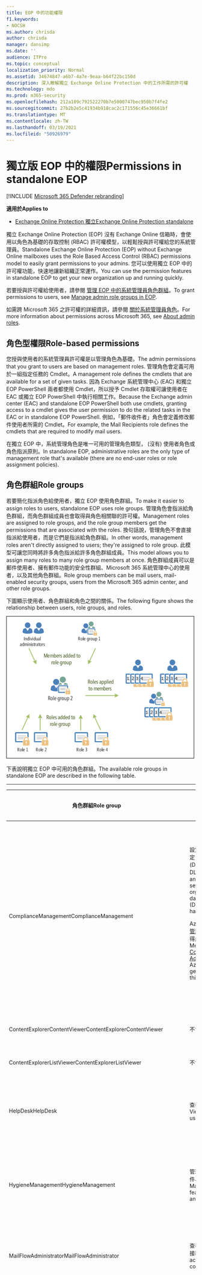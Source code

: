 ```yaml
---
title: EOP 中的功能權限
f1.keywords:
- NOCSH
ms.author: chrisda
author: chrisda
manager: dansimp
ms.date: ''
audience: ITPro
ms.topic: conceptual
localization_priority: Normal
ms.assetid: 34674847-a6b7-4a7e-9eaa-b64f22bc150d
description: 深入瞭解獨立 Exchange Online Protection 中的工作所需的許可權
ms.technology: mdo
ms.prod: m365-security
ms.openlocfilehash: 212a109c792522270b7e5000747bec950b7f4fe2
ms.sourcegitcommit: 27b2b2e5c41934b918cac2c171556c45e36661bf
ms.translationtype: MT
ms.contentlocale: zh-TW
ms.lasthandoff: 03/19/2021
ms.locfileid: "50926979"
---
```

# <a name="permissions-in-standalone-eop"></a><span data-ttu-id="cb46b-103">獨立版 EOP 中的權限</span><span class="sxs-lookup"><span data-stu-id="cb46b-103">Permissions in standalone EOP</span></span>

[!INCLUDE [Microsoft 365 Defender rebranding](../includes/microsoft-defender-for-office.md)]

<span data-ttu-id="cb46b-104">**適用於**</span><span class="sxs-lookup"><span data-stu-id="cb46b-104">**Applies to**</span></span>
-  [<span data-ttu-id="cb46b-105">Exchange Online Protection 獨立</span><span class="sxs-lookup"><span data-stu-id="cb46b-105">Exchange Online Protection standalone</span></span>](exchange-online-protection-overview.md)

<span data-ttu-id="cb46b-106">獨立 Exchange Online Protection (EOP) 沒有 Exchange Online 信箱時，會使用以角色為基礎的存取控制 (RBAC) 許可權模型，以輕鬆授與許可權給您的系統管理員。</span><span class="sxs-lookup"><span data-stu-id="cb46b-106">Standalone Exchange Online Protection (EOP) without Exchange Online mailboxes uses the Role Based Access Control (RBAC) permissions model to easily grant permissions to your admins.</span></span> <span data-ttu-id="cb46b-107">您可以使用獨立 EOP 中的許可權功能，快速地讓新組織正常運作。</span><span class="sxs-lookup"><span data-stu-id="cb46b-107">You can use the permission features in standalone EOP to get your new organization up and running quickly.</span></span>

<span data-ttu-id="cb46b-108">若要授與許可權給使用者，請參閱 [管理 EOP 中的系統管理員角色群組](manage-admin-role-group-permissions-in-eop.md)。</span><span class="sxs-lookup"><span data-stu-id="cb46b-108">To grant permissions to users, see [Manage admin role groups in EOP](manage-admin-role-group-permissions-in-eop.md).</span></span>

<span data-ttu-id="cb46b-109">如需跨 Microsoft 365 之許可權的詳細資訊，請參閱 [關於系統管理員角色](../../admin/add-users/about-admin-roles.md)。</span><span class="sxs-lookup"><span data-stu-id="cb46b-109">For more information about permissions across Microsoft 365, see [About admin roles](../../admin/add-users/about-admin-roles.md).</span></span>

## <a name="role-based-permissions"></a><span data-ttu-id="cb46b-110">角色型權限</span><span class="sxs-lookup"><span data-stu-id="cb46b-110">Role-based permissions</span></span>

<span data-ttu-id="cb46b-111">您授與使用者的系統管理員許可權是以管理角色為基礎。</span><span class="sxs-lookup"><span data-stu-id="cb46b-111">The admin permissions that you grant to users are based on management roles.</span></span> <span data-ttu-id="cb46b-112">管理角色會定義可用於一組指定任務的 Cmdlet。</span><span class="sxs-lookup"><span data-stu-id="cb46b-112">A management role defines the cmdlets that are available for a set of given tasks.</span></span> <span data-ttu-id="cb46b-113">因為 Exchange 系統管理中心 (EAC) 和獨立 EOP PowerShell 兩者都使用 Cmdlet，所以授予 Cmdlet 存取權可讓使用者在 EAC 或獨立 EOP PowerShell 中執行相關工作。</span><span class="sxs-lookup"><span data-stu-id="cb46b-113">Because the Exchange admin center (EAC) and standalone EOP PowerShell both use cmdlets, granting access to a cmdlet gives the user permission to do the related tasks in the EAC or in standalone EOP PowerShell.</span></span> <span data-ttu-id="cb46b-114">例如，「郵件收件者」角色會定義修改郵件使用者所需的 Cmdlet。</span><span class="sxs-lookup"><span data-stu-id="cb46b-114">For example, the Mail Recipients role defines the cmdlets that are required to modify mail users.</span></span>

<span data-ttu-id="cb46b-115">在獨立 EOP 中，系統管理角色是唯一可用的管理角色類型， (沒有) 使用者角色或角色指派原則。</span><span class="sxs-lookup"><span data-stu-id="cb46b-115">In standalone EOP, administrative roles are the only type of management role that's available (there are no end-user roles or role assignment policies).</span></span>

## <a name="role-groups"></a><span data-ttu-id="cb46b-116">角色群組</span><span class="sxs-lookup"><span data-stu-id="cb46b-116">Role groups</span></span>

<span data-ttu-id="cb46b-117">若要簡化指派角色給使用者，獨立 EOP 使用角色群組。</span><span class="sxs-lookup"><span data-stu-id="cb46b-117">To make it easier to assign roles to users, standalone EOP uses role groups.</span></span> <span data-ttu-id="cb46b-118">管理角色會指派給角色群組，而角色群組成員也會取得與角色相關聯的許可權。</span><span class="sxs-lookup"><span data-stu-id="cb46b-118">Management roles are assigned to role groups, and the role group members get the permissions that are associated with the roles.</span></span> <span data-ttu-id="cb46b-119">換句話說，管理角色不會直接指派給使用者，而是它們是指派給角色群組。</span><span class="sxs-lookup"><span data-stu-id="cb46b-119">In other words, management roles aren't directly assigned to users; they're assigned to role group.</span></span> <span data-ttu-id="cb46b-120">此模型可讓您同時將許多角色指派給許多角色群組成員。</span><span class="sxs-lookup"><span data-stu-id="cb46b-120">This model allows you to assign many roles to many role group members at once.</span></span> <span data-ttu-id="cb46b-121">角色群組成員可以是郵件使用者、擁有郵件功能的安全性群組、Microsoft 365 系統管理中心的使用者，以及其他角色群組。</span><span class="sxs-lookup"><span data-stu-id="cb46b-121">Role group members can be mail users, mail-enabled security groups, users from the Microsoft 365 admin center, and other role groups.</span></span>

<span data-ttu-id="cb46b-122">下圖顯示使用者、角色群組和角色之間的關係。</span><span class="sxs-lookup"><span data-stu-id="cb46b-122">The following figure shows the relationship between users, role groups, and roles.</span></span>

![角色、角色群組和成員關係](../../media/ITPro_Security_RBAC_EXO_SimplifiedRoleGroupRelationship.png)

<span data-ttu-id="cb46b-124">下表說明獨立 EOP 中可用的角色群組。</span><span class="sxs-lookup"><span data-stu-id="cb46b-124">The available role groups in standalone EOP are described in the following table.</span></span>

****

|<span data-ttu-id="cb46b-125">角色群組</span><span class="sxs-lookup"><span data-stu-id="cb46b-125">Role group</span></span>|<span data-ttu-id="cb46b-126">描述</span><span class="sxs-lookup"><span data-stu-id="cb46b-126">Description</span></span>|<span data-ttu-id="cb46b-127">已指派預設角色</span><span class="sxs-lookup"><span data-stu-id="cb46b-127">Default roles assigned</span></span>|
|---|---|---|
|<span data-ttu-id="cb46b-128">ComplianceManagement</span><span class="sxs-lookup"><span data-stu-id="cb46b-128">ComplianceManagement</span></span>|<span data-ttu-id="cb46b-129">設定及管理組織內的規範設定，包括資料遺失防護 (DLP) （如果您的訂閱具有 DLP 功能）。</span><span class="sxs-lookup"><span data-stu-id="cb46b-129">Configure and manage compliance settings within the organization, including data loss prevention (DLP) if your subscription has DLP capabilities.</span></span> <p> <span data-ttu-id="cb46b-130">Azure AD 中的 [合規性系統管理員](/azure/active-directory/users-groups-roles/directory-assign-admin-roles#compliance-administrator) 角色成員會自動取得此角色群組的許可權。</span><span class="sxs-lookup"><span data-stu-id="cb46b-130">Members of the [Compliance Administrator](/azure/active-directory/users-groups-roles/directory-assign-admin-roles#compliance-administrator) role in Azure AD automatically get the permissions of this role group.</span></span>|<span data-ttu-id="cb46b-131">稽核記錄</span><span class="sxs-lookup"><span data-stu-id="cb46b-131">Audit Logs</span></span> <p> <span data-ttu-id="cb46b-132">合規性管理</span><span class="sxs-lookup"><span data-stu-id="cb46b-132">Compliance Administration</span></span> <p> <span data-ttu-id="cb46b-133">資訊版權管理</span><span class="sxs-lookup"><span data-stu-id="cb46b-133">Information Rights Management</span></span> <p> <span data-ttu-id="cb46b-134">保留管理</span><span class="sxs-lookup"><span data-stu-id="cb46b-134">Retention Management</span></span> <p> <span data-ttu-id="cb46b-135">僅限檢視稽核記錄</span><span class="sxs-lookup"><span data-stu-id="cb46b-135">View-Only Audit Logs</span></span> <p> <span data-ttu-id="cb46b-136">僅限檢視組態</span><span class="sxs-lookup"><span data-stu-id="cb46b-136">View-Only Configuration</span></span> <p> <span data-ttu-id="cb46b-137">僅限檢視收件者</span><span class="sxs-lookup"><span data-stu-id="cb46b-137">View-Only Recipients</span></span>|
|<span data-ttu-id="cb46b-138">ContentExplorerContentViewer</span><span class="sxs-lookup"><span data-stu-id="cb46b-138">ContentExplorerContentViewer</span></span>|<span data-ttu-id="cb46b-139">不會使用。</span><span class="sxs-lookup"><span data-stu-id="cb46b-139">Not used.</span></span>|<span data-ttu-id="cb46b-140">資料分類內容檢視器</span><span class="sxs-lookup"><span data-stu-id="cb46b-140">Data Classification Content Viewer</span></span>|
|<span data-ttu-id="cb46b-141">ContentExplorerListViewer</span><span class="sxs-lookup"><span data-stu-id="cb46b-141">ContentExplorerListViewer</span></span>|<span data-ttu-id="cb46b-142">不會使用。</span><span class="sxs-lookup"><span data-stu-id="cb46b-142">Not used.</span></span>|<span data-ttu-id="cb46b-143">資料分類清單檢視器</span><span class="sxs-lookup"><span data-stu-id="cb46b-143">Data Classification List Viewer</span></span>|
|<span data-ttu-id="cb46b-144">HelpDesk</span><span class="sxs-lookup"><span data-stu-id="cb46b-144">HelpDesk</span></span>|<span data-ttu-id="cb46b-145">查看和管理郵件使用者。</span><span class="sxs-lookup"><span data-stu-id="cb46b-145">View and manage mail users.</span></span>|<span data-ttu-id="cb46b-146">重設密碼</span><span class="sxs-lookup"><span data-stu-id="cb46b-146">Reset Password</span></span> <p> <span data-ttu-id="cb46b-147">使用者選項</span><span class="sxs-lookup"><span data-stu-id="cb46b-147">User Options</span></span> <p> <span data-ttu-id="cb46b-148">僅限檢視收件者</span><span class="sxs-lookup"><span data-stu-id="cb46b-148">View-Only Recipients</span></span>|
|<span data-ttu-id="cb46b-149">HygieneManagement</span><span class="sxs-lookup"><span data-stu-id="cb46b-149">HygieneManagement</span></span>|<span data-ttu-id="cb46b-150">管理保護功能 (反垃圾郵件、反惡意程式碼等 ) 。</span><span class="sxs-lookup"><span data-stu-id="cb46b-150">Manage protection features (anti-spam, anti-malware, etc.).</span></span>|<span data-ttu-id="cb46b-151">傳輸衛生</span><span class="sxs-lookup"><span data-stu-id="cb46b-151">Transport Hygiene</span></span> <p> <span data-ttu-id="cb46b-152">僅限檢視組態</span><span class="sxs-lookup"><span data-stu-id="cb46b-152">View-Only Configuration</span></span> <p> <span data-ttu-id="cb46b-153">僅限檢視收件者</span><span class="sxs-lookup"><span data-stu-id="cb46b-153">View-Only Recipients</span></span>|
|<span data-ttu-id="cb46b-154">MailFlowAdministrator</span><span class="sxs-lookup"><span data-stu-id="cb46b-154">MailFlowAdministrator</span></span>|<span data-ttu-id="cb46b-155">查看及管理公認的網域和連接器</span><span class="sxs-lookup"><span data-stu-id="cb46b-155">View and manage accepted domains and connectors</span></span>|<span data-ttu-id="cb46b-156">遠端和公認的網域</span><span class="sxs-lookup"><span data-stu-id="cb46b-156">Remote and Accepted Domains</span></span> <p> <span data-ttu-id="cb46b-157">僅限檢視收件者</span><span class="sxs-lookup"><span data-stu-id="cb46b-157">View-Only Recipients</span></span>|
|<span data-ttu-id="cb46b-158">OrganizationManagement</span><span class="sxs-lookup"><span data-stu-id="cb46b-158">OrganizationManagement</span></span>|<span data-ttu-id="cb46b-159">整個組織的系統管理員存取權，以及執行幾乎任何工作的功能。</span><span class="sxs-lookup"><span data-stu-id="cb46b-159">Admin access to the entire organization and the ability to perform almost any task.</span></span> <p> <span data-ttu-id="cb46b-160">Azure AD 中 [全域系統管理員](/azure/active-directory/users-groups-roles/directory-assign-admin-roles#global-administrator--company-administrator) 角色的成員會自動取得此角色群組的許可權。</span><span class="sxs-lookup"><span data-stu-id="cb46b-160">Members of the [Global Administrator](/azure/active-directory/users-groups-roles/directory-assign-admin-roles#global-administrator--company-administrator) role in Azure AD automatically get the permissions of this role group.</span></span> <p> <span data-ttu-id="cb46b-161">**重要**：由於 OrganizationManagement 角色群組是功能強大的角色，因此只有執行組織層級管理工作的使用者才應成為這個角色群組的成員。</span><span class="sxs-lookup"><span data-stu-id="cb46b-161">**Important**: Because the OrganizationManagement role group is a powerful role, only users that perform organizational-level administrative tasks should be members of this role group.</span></span>|<span data-ttu-id="cb46b-162">軟體</span><span class="sxs-lookup"><span data-stu-id="cb46b-162">AntiMalware</span></span> <p> <span data-ttu-id="cb46b-163">反垃圾郵件</span><span class="sxs-lookup"><span data-stu-id="cb46b-163">AntiSpam</span></span> <p> <span data-ttu-id="cb46b-164">稽核記錄</span><span class="sxs-lookup"><span data-stu-id="cb46b-164">Audit Logs</span></span> <p> <span data-ttu-id="cb46b-165">合規性系統管理員</span><span class="sxs-lookup"><span data-stu-id="cb46b-165">Compliance Administrator</span></span> <p> <span data-ttu-id="cb46b-166">動態通訊群組</span><span class="sxs-lookup"><span data-stu-id="cb46b-166">Distribution Groups</span></span> <p> <span data-ttu-id="cb46b-167">資訊版權管理</span><span class="sxs-lookup"><span data-stu-id="cb46b-167">Information Rights Management</span></span> <p> <span data-ttu-id="cb46b-168">建立郵件收件者</span><span class="sxs-lookup"><span data-stu-id="cb46b-168">Mail Recipient Creation</span></span> <p> <span data-ttu-id="cb46b-169">郵件收件者</span><span class="sxs-lookup"><span data-stu-id="cb46b-169">Mail Recipients</span></span> <p> <span data-ttu-id="cb46b-170">郵件追蹤</span><span class="sxs-lookup"><span data-stu-id="cb46b-170">Message Tracking</span></span> <p> <span data-ttu-id="cb46b-171">移轉</span><span class="sxs-lookup"><span data-stu-id="cb46b-171">Migration</span></span> <p> <span data-ttu-id="cb46b-172">組織用戶端存取</span><span class="sxs-lookup"><span data-stu-id="cb46b-172">Organization Client Access</span></span> <p> <span data-ttu-id="cb46b-173">組織組態</span><span class="sxs-lookup"><span data-stu-id="cb46b-173">Organization Configuration</span></span> <p> <span data-ttu-id="cb46b-174">組織傳輸設定</span><span class="sxs-lookup"><span data-stu-id="cb46b-174">Organization Transport Settings</span></span> <p> <span data-ttu-id="cb46b-175">隔離</span><span class="sxs-lookup"><span data-stu-id="cb46b-175">Quarantine</span></span> <p> <span data-ttu-id="cb46b-176">收件者原則</span><span class="sxs-lookup"><span data-stu-id="cb46b-176">Recipient Policies</span></span> <p> <span data-ttu-id="cb46b-177">遠端和公認的網域</span><span class="sxs-lookup"><span data-stu-id="cb46b-177">Remote and Accepted Domains</span></span> <p> <span data-ttu-id="cb46b-178">重設密碼</span><span class="sxs-lookup"><span data-stu-id="cb46b-178">Reset Password</span></span> <p> <span data-ttu-id="cb46b-179">保留管理</span><span class="sxs-lookup"><span data-stu-id="cb46b-179">Retention Management</span></span> <p> <span data-ttu-id="cb46b-180">角色管理</span><span class="sxs-lookup"><span data-stu-id="cb46b-180">Role Management</span></span> <p> <span data-ttu-id="cb46b-181">安全性系統管理員</span><span class="sxs-lookup"><span data-stu-id="cb46b-181">Security Administrator</span></span> <p> <span data-ttu-id="cb46b-182">安全性群組建立和成員資格</span><span class="sxs-lookup"><span data-stu-id="cb46b-182">Security Group Creation and Membership</span></span> <p> <span data-ttu-id="cb46b-183">安全性讀取者</span><span class="sxs-lookup"><span data-stu-id="cb46b-183">Security Reader</span></span> <p> <span data-ttu-id="cb46b-184">敏感度標籤系統管理員</span><span class="sxs-lookup"><span data-stu-id="cb46b-184">Sensitivity Label Administrator</span></span> <p> <span data-ttu-id="cb46b-185">監督</span><span class="sxs-lookup"><span data-stu-id="cb46b-185">Supervision</span></span> <p> <span data-ttu-id="cb46b-186">傳輸衛生</span><span class="sxs-lookup"><span data-stu-id="cb46b-186">Transport Hygiene</span></span> <p> <span data-ttu-id="cb46b-187">傳輸規則</span><span class="sxs-lookup"><span data-stu-id="cb46b-187">Transport Rules</span></span> <p> <span data-ttu-id="cb46b-188">使用者選項</span><span class="sxs-lookup"><span data-stu-id="cb46b-188">User Options</span></span> <p> <span data-ttu-id="cb46b-189">View-Only 反惡意程式碼</span><span class="sxs-lookup"><span data-stu-id="cb46b-189">View-Only AntiMalware</span></span> <p> <span data-ttu-id="cb46b-190">View-Only 反垃圾郵件</span><span class="sxs-lookup"><span data-stu-id="cb46b-190">View-Only AntiSpam</span></span> <p> <span data-ttu-id="cb46b-191">僅限檢視稽核記錄</span><span class="sxs-lookup"><span data-stu-id="cb46b-191">View-Only Audit Logs</span></span> <p> <span data-ttu-id="cb46b-192">僅限檢視組態</span><span class="sxs-lookup"><span data-stu-id="cb46b-192">View-Only Configuration</span></span> <p> <span data-ttu-id="cb46b-193">View-Only 隔離</span><span class="sxs-lookup"><span data-stu-id="cb46b-193">View-Only Quarantine</span></span> <p> <span data-ttu-id="cb46b-194">僅限檢視收件者</span><span class="sxs-lookup"><span data-stu-id="cb46b-194">View-Only Recipients</span></span> <p> <span data-ttu-id="cb46b-195">View-Only 威脅情報</span><span class="sxs-lookup"><span data-stu-id="cb46b-195">View-Only Threat Intelligence</span></span>|
|<span data-ttu-id="cb46b-196">QuarantineAdministrator</span><span class="sxs-lookup"><span data-stu-id="cb46b-196">QuarantineAdministrator</span></span>|<span data-ttu-id="cb46b-197">管理所有收件者的隔離郵件。</span><span class="sxs-lookup"><span data-stu-id="cb46b-197">Manage quarantined messages for all recipients.</span></span>|<span data-ttu-id="cb46b-198">隔離</span><span class="sxs-lookup"><span data-stu-id="cb46b-198">Quarantine</span></span>|
|<span data-ttu-id="cb46b-199">RecipientManagement</span><span class="sxs-lookup"><span data-stu-id="cb46b-199">RecipientManagement</span></span>|<span data-ttu-id="cb46b-200">建立、管理及移除組織中的收件者物件。</span><span class="sxs-lookup"><span data-stu-id="cb46b-200">Create, manage, and remove recipient objects in the organization.</span></span>|<span data-ttu-id="cb46b-201">動態通訊群組</span><span class="sxs-lookup"><span data-stu-id="cb46b-201">Distribution Groups</span></span> <p> <span data-ttu-id="cb46b-202">建立郵件收件者</span><span class="sxs-lookup"><span data-stu-id="cb46b-202">Mail Recipient Creation</span></span> <p> <span data-ttu-id="cb46b-203">郵件收件者</span><span class="sxs-lookup"><span data-stu-id="cb46b-203">Mail Recipients</span></span> <p> <span data-ttu-id="cb46b-204">郵件追蹤</span><span class="sxs-lookup"><span data-stu-id="cb46b-204">Message Tracking</span></span> <p> <span data-ttu-id="cb46b-205">移轉</span><span class="sxs-lookup"><span data-stu-id="cb46b-205">Migration</span></span> <p> <span data-ttu-id="cb46b-206">收件者原則</span><span class="sxs-lookup"><span data-stu-id="cb46b-206">Recipient Policies</span></span> <p> <span data-ttu-id="cb46b-207">重設密碼</span><span class="sxs-lookup"><span data-stu-id="cb46b-207">Reset Password</span></span>|
|<span data-ttu-id="cb46b-208">RecordsManagement</span><span class="sxs-lookup"><span data-stu-id="cb46b-208">RecordsManagement</span></span>|<span data-ttu-id="cb46b-209">設定符合性功能，例如保留原則標記、郵件分類和郵件流程規則 (也稱為傳輸規則) 。</span><span class="sxs-lookup"><span data-stu-id="cb46b-209">Configure compliance features, such as retention policy tags, message classifications, and mail flow rules (also known as transport rules).</span></span>|<span data-ttu-id="cb46b-210">郵件追蹤</span><span class="sxs-lookup"><span data-stu-id="cb46b-210">Message Tracking</span></span> <p> <span data-ttu-id="cb46b-211">保留管理</span><span class="sxs-lookup"><span data-stu-id="cb46b-211">Retention Management</span></span> <p> <span data-ttu-id="cb46b-212">傳輸規則</span><span class="sxs-lookup"><span data-stu-id="cb46b-212">Transport Rules</span></span>|
|<span data-ttu-id="cb46b-213">SecurityAdministrator</span><span class="sxs-lookup"><span data-stu-id="cb46b-213">SecurityAdministrator</span></span>|<span data-ttu-id="cb46b-214">設定組織中的所有保護方面 (反垃圾郵件、反惡意程式碼、反欺騙、隔離等等 ) 。</span><span class="sxs-lookup"><span data-stu-id="cb46b-214">Configure all aspects of protection in the organization (anti-spam, anti-malware, anti-spoofing, quarantine, etc.).</span></span> <p> <span data-ttu-id="cb46b-215">Azure AD 中的 [安全性系統管理員](/azure/active-directory/users-groups-roles/directory-assign-admin-roles#security-administrator) 角色成員會自動取得此角色群組的許可權。</span><span class="sxs-lookup"><span data-stu-id="cb46b-215">Members of the [Security Administrator](/azure/active-directory/users-groups-roles/directory-assign-admin-roles#security-administrator) role in Azure AD automatically get the permissions of this role group.</span></span>|<span data-ttu-id="cb46b-216">軟體</span><span class="sxs-lookup"><span data-stu-id="cb46b-216">AntiMalware</span></span> <p> <span data-ttu-id="cb46b-217">反垃圾郵件</span><span class="sxs-lookup"><span data-stu-id="cb46b-217">AntiSpam</span></span> <p> <span data-ttu-id="cb46b-218">稽核記錄</span><span class="sxs-lookup"><span data-stu-id="cb46b-218">Audit Logs</span></span> <p> <span data-ttu-id="cb46b-219">隔離</span><span class="sxs-lookup"><span data-stu-id="cb46b-219">Quarantine</span></span> <p> <span data-ttu-id="cb46b-220">安全性系統管理員</span><span class="sxs-lookup"><span data-stu-id="cb46b-220">Security Administrator</span></span> <p> <span data-ttu-id="cb46b-221">敏感度標籤系統管理員</span><span class="sxs-lookup"><span data-stu-id="cb46b-221">Sensitivity Label Administrator</span></span> <p> <span data-ttu-id="cb46b-222">View-Only 反惡意程式碼</span><span class="sxs-lookup"><span data-stu-id="cb46b-222">View-Only AntiMalware</span></span> <p> <span data-ttu-id="cb46b-223">View-Only 反垃圾郵件</span><span class="sxs-lookup"><span data-stu-id="cb46b-223">View-Only AntiSpam</span></span> <p> <span data-ttu-id="cb46b-224">僅限檢視稽核記錄</span><span class="sxs-lookup"><span data-stu-id="cb46b-224">View-Only Audit Logs</span></span> <p> <span data-ttu-id="cb46b-225">View-Only 隔離</span><span class="sxs-lookup"><span data-stu-id="cb46b-225">View-Only Quarantine</span></span> <p> <span data-ttu-id="cb46b-226">View-Only 威脅情報</span><span class="sxs-lookup"><span data-stu-id="cb46b-226">View-Only Threat Intelligence</span></span>|
|<span data-ttu-id="cb46b-227">SecurityReader</span><span class="sxs-lookup"><span data-stu-id="cb46b-227">SecurityReader</span></span>|<span data-ttu-id="cb46b-228">僅可供查看組織中的所有保護方面 (反垃圾郵件、反惡意程式碼、反欺騙、隔離等 ) 的存取權。</span><span class="sxs-lookup"><span data-stu-id="cb46b-228">View-only access to all aspects of protection in the organization (anti-spam, anti-malware, anti-spoofing, quarantine, etc.).</span></span> <p> <span data-ttu-id="cb46b-229">Azure AD 中的 [安全性讀者](/azure/active-directory/users-groups-roles/directory-assign-admin-roles#security-reader) 角色成員會自動取得此角色群組的許可權。</span><span class="sxs-lookup"><span data-stu-id="cb46b-229">Members of the [Security Reader](/azure/active-directory/users-groups-roles/directory-assign-admin-roles#security-reader) role in Azure AD automatically get the permissions of this role group.</span></span>|<span data-ttu-id="cb46b-230">安全性讀取者</span><span class="sxs-lookup"><span data-stu-id="cb46b-230">Security Reader</span></span> <p> <span data-ttu-id="cb46b-231">View-Only 反惡意程式碼</span><span class="sxs-lookup"><span data-stu-id="cb46b-231">View-Only AntiMalware</span></span> <p> <span data-ttu-id="cb46b-232">View-Only 反垃圾郵件</span><span class="sxs-lookup"><span data-stu-id="cb46b-232">View-Only AntiSpam</span></span> <p> <span data-ttu-id="cb46b-233">View-Only 隔離</span><span class="sxs-lookup"><span data-stu-id="cb46b-233">View-Only Quarantine</span></span> <p> <span data-ttu-id="cb46b-234">View-Only 威脅情報</span><span class="sxs-lookup"><span data-stu-id="cb46b-234">View-Only Threat Intelligence</span></span>|
|<span data-ttu-id="cb46b-235">TenantAdmins</span><span class="sxs-lookup"><span data-stu-id="cb46b-235">TenantAdmins</span></span>|<span data-ttu-id="cb46b-236">這個角色群組中的成員資格能跨服務同步，且為集中管理的。</span><span class="sxs-lookup"><span data-stu-id="cb46b-236">Membership in this role group is synchronized across services and managed centrally.</span></span> <span data-ttu-id="cb46b-237">根據預設，此角色群組不會被指派任何角色。</span><span class="sxs-lookup"><span data-stu-id="cb46b-237">By default, this role group is not assigned any roles.</span></span> <span data-ttu-id="cb46b-238">不過，它會是「組織管理」角色群組的成員，並會繼承這些許可權。</span><span class="sxs-lookup"><span data-stu-id="cb46b-238">However, it will be a member of the Organization Management role group and will inherit those permissions.</span></span>|<span data-ttu-id="cb46b-239">無</span><span class="sxs-lookup"><span data-stu-id="cb46b-239">none</span></span>|
|<span data-ttu-id="cb46b-240">ViewOnlyOrganizationManagement</span><span class="sxs-lookup"><span data-stu-id="cb46b-240">ViewOnlyOrganizationManagement</span></span>|<span data-ttu-id="cb46b-241">查看組織中的收件者、保護和設定物件及其屬性。</span><span class="sxs-lookup"><span data-stu-id="cb46b-241">View recipient, protection, and configuration objects and their properties in the organization.</span></span>|<span data-ttu-id="cb46b-242">合規性系統管理員</span><span class="sxs-lookup"><span data-stu-id="cb46b-242">Compliance Administrator</span></span> <p> <span data-ttu-id="cb46b-243">安全性系統管理員</span><span class="sxs-lookup"><span data-stu-id="cb46b-243">Security Administrator</span></span> <p> <span data-ttu-id="cb46b-244">安全性讀取者</span><span class="sxs-lookup"><span data-stu-id="cb46b-244">Security Reader</span></span> <p> <span data-ttu-id="cb46b-245">敏感度標籤系統管理員</span><span class="sxs-lookup"><span data-stu-id="cb46b-245">Sensitivity Label Administrator</span></span> <p> <span data-ttu-id="cb46b-246">僅限檢視組態</span><span class="sxs-lookup"><span data-stu-id="cb46b-246">View-Only Configuration</span></span> <p> <span data-ttu-id="cb46b-247">僅限檢視收件者</span><span class="sxs-lookup"><span data-stu-id="cb46b-247">View-Only Recipients</span></span>|
|

<span data-ttu-id="cb46b-248">如果您在只有少數系統管理員的小型組織中工作，您可能只需要將這些使用者新增至組織管理角色群組，而且您可能永遠不需要使用其他角色群組。</span><span class="sxs-lookup"><span data-stu-id="cb46b-248">If you work in a small organization that has only a few admins, you might need to add those users to the Organization Management role group only, and you may never need to use the other role groups.</span></span> <span data-ttu-id="cb46b-249">如果您在較大的組織中工作，則可能會有管理員執行特定工作，例如收件者設定。</span><span class="sxs-lookup"><span data-stu-id="cb46b-249">If you work in a larger organization, you might have admins who perform specific tasks, such as recipient configuration.</span></span> <span data-ttu-id="cb46b-250">在這種情況下，您可能會將一個系統管理員新增至 [收件者管理] 角色群組，並將另一個系統管理員新增至組織管理角色群組。</span><span class="sxs-lookup"><span data-stu-id="cb46b-250">In those cases, you might add one admin to the Recipient Management role group, and another admin to the Organization Management role group.</span></span> <span data-ttu-id="cb46b-251">這些系統管理員可以管理其特定區域，但不會有管理其不負責之區域的許可權。</span><span class="sxs-lookup"><span data-stu-id="cb46b-251">Those admins can then manage their specific areas, but they won't have permissions to manage areas they're not responsible for.</span></span>

<span data-ttu-id="cb46b-252">如果 Exchange Online 中的內建角色群組與您的系統管理員職責不符，您可以建立角色群組並新增角色到這些群組。</span><span class="sxs-lookup"><span data-stu-id="cb46b-252">If the built-in role groups in Exchange Online don't match the job function of your administrators, you can create role groups and add roles to them.</span></span> <span data-ttu-id="cb46b-253">如需詳細資訊，請參閱 [Manage role groups in 獨立 EOP](manage-admin-role-group-permissions-in-eop.md)。</span><span class="sxs-lookup"><span data-stu-id="cb46b-253">For more information, see [Manage role groups in standalone EOP](manage-admin-role-group-permissions-in-eop.md).</span></span>

## <a name="roles"></a><span data-ttu-id="cb46b-254">角色</span><span class="sxs-lookup"><span data-stu-id="cb46b-254">Roles</span></span>

<span data-ttu-id="cb46b-255">下表說明獨立 EOP 中可用的內建角色。</span><span class="sxs-lookup"><span data-stu-id="cb46b-255">The built-in roles that are available in standalone EOP are described in the following table.</span></span>

****

|<span data-ttu-id="cb46b-256">Role \* \*</span><span class="sxs-lookup"><span data-stu-id="cb46b-256">Role\*\*</span></span>|<span data-ttu-id="cb46b-257">描述</span><span class="sxs-lookup"><span data-stu-id="cb46b-257">Description</span></span>|<span data-ttu-id="cb46b-258">預設角色群組指派</span><span class="sxs-lookup"><span data-stu-id="cb46b-258">Default role group assignments</span></span>|
|---|---|---|
|<span data-ttu-id="cb46b-259">軟體</span><span class="sxs-lookup"><span data-stu-id="cb46b-259">AntiMalware</span></span>|<span data-ttu-id="cb46b-260">查看及修改反惡意程式碼功能的設定和報告。</span><span class="sxs-lookup"><span data-stu-id="cb46b-260">View and modify the configuration and reports for anti-malware features.</span></span>|<span data-ttu-id="cb46b-261">OrganizationManagement</span><span class="sxs-lookup"><span data-stu-id="cb46b-261">OrganizationManagement</span></span> <p> <span data-ttu-id="cb46b-262">SecurityAdministrator</span><span class="sxs-lookup"><span data-stu-id="cb46b-262">SecurityAdministrator</span></span>|
|<span data-ttu-id="cb46b-263">反垃圾郵件</span><span class="sxs-lookup"><span data-stu-id="cb46b-263">AntiSpam</span></span>|<span data-ttu-id="cb46b-264">查看及修改反垃圾郵件功能的設定和報告。</span><span class="sxs-lookup"><span data-stu-id="cb46b-264">View and modify the configuration and reports for anti-spam features.</span></span>|<span data-ttu-id="cb46b-265">OrganizationManagement</span><span class="sxs-lookup"><span data-stu-id="cb46b-265">OrganizationManagement</span></span> <p> <span data-ttu-id="cb46b-266">SecurityAdministrator</span><span class="sxs-lookup"><span data-stu-id="cb46b-266">SecurityAdministrator</span></span>|
|<span data-ttu-id="cb46b-267">稽核記錄</span><span class="sxs-lookup"><span data-stu-id="cb46b-267">Audit Logs</span></span>|<span data-ttu-id="cb46b-268">搜尋系統管理員的審計記錄檔，然後查看結果。</span><span class="sxs-lookup"><span data-stu-id="cb46b-268">Search the administrator audit log and view the results.</span></span>|<span data-ttu-id="cb46b-269">ComplianceManagement</span><span class="sxs-lookup"><span data-stu-id="cb46b-269">ComplianceManagement</span></span> <p> <span data-ttu-id="cb46b-270">OrganizationManagement</span><span class="sxs-lookup"><span data-stu-id="cb46b-270">OrganizationManagement</span></span> <p> <span data-ttu-id="cb46b-271">SecurityAdministrator</span><span class="sxs-lookup"><span data-stu-id="cb46b-271">SecurityAdministrator</span></span>|
|<span data-ttu-id="cb46b-272">合規性管理員<sup>\*</sup></span><span class="sxs-lookup"><span data-stu-id="cb46b-272">Compliance Administrator<sup>\*</sup></span></span>||<span data-ttu-id="cb46b-273">ComplianceManagement</span><span class="sxs-lookup"><span data-stu-id="cb46b-273">ComplianceManagement</span></span> <p> <span data-ttu-id="cb46b-274">OrganizationManagement</span><span class="sxs-lookup"><span data-stu-id="cb46b-274">OrganizationManagement</span></span> <p> <span data-ttu-id="cb46b-275">ViewOnlyOrganizationManagement</span><span class="sxs-lookup"><span data-stu-id="cb46b-275">ViewOnlyOrganizationManagement</span></span>|
|<span data-ttu-id="cb46b-276">資料分類內容檢視器<sup>\*</sup></span><span class="sxs-lookup"><span data-stu-id="cb46b-276">Data Classification Content Viewer<sup>\*</sup></span></span>||<span data-ttu-id="cb46b-277">ContentExplorerContentViewer</span><span class="sxs-lookup"><span data-stu-id="cb46b-277">ContentExplorerContentViewer</span></span>|
|<span data-ttu-id="cb46b-278">資料分類清單檢視器<sup>\*</sup></span><span class="sxs-lookup"><span data-stu-id="cb46b-278">Data Classification List Viewer<sup>\*</sup></span></span>||
|<span data-ttu-id="cb46b-279">動態通訊群組</span><span class="sxs-lookup"><span data-stu-id="cb46b-279">Distribution Groups</span></span>|<span data-ttu-id="cb46b-280">建立及管理所有通訊群組、擁有郵件功能的安全性群組和成員。</span><span class="sxs-lookup"><span data-stu-id="cb46b-280">Create and manage all distribution groups, mail-enabled security groups, and members.</span></span>|<span data-ttu-id="cb46b-281">OrganizationManagement</span><span class="sxs-lookup"><span data-stu-id="cb46b-281">OrganizationManagement</span></span> <p> <span data-ttu-id="cb46b-282">RecipientManagement</span><span class="sxs-lookup"><span data-stu-id="cb46b-282">RecipientManagement</span></span>|
|<span data-ttu-id="cb46b-283">資訊版權管理<sup>\*</sup></span><span class="sxs-lookup"><span data-stu-id="cb46b-283">Information Rights Management<sup>\*</sup></span></span>||<span data-ttu-id="cb46b-284">ComplianceManagement</span><span class="sxs-lookup"><span data-stu-id="cb46b-284">ComplianceManagement</span></span> <p> <span data-ttu-id="cb46b-285">OrganizationManagement</span><span class="sxs-lookup"><span data-stu-id="cb46b-285">OrganizationManagement</span></span>|
|<span data-ttu-id="cb46b-286">建立郵件收件者</span><span class="sxs-lookup"><span data-stu-id="cb46b-286">Mail Recipient Creation</span></span>|<span data-ttu-id="cb46b-287">建立及移除郵件使用者。</span><span class="sxs-lookup"><span data-stu-id="cb46b-287">Create and remove mail users.</span></span>|<span data-ttu-id="cb46b-288">OrganizationManagement</span><span class="sxs-lookup"><span data-stu-id="cb46b-288">OrganizationManagement</span></span> <p> <span data-ttu-id="cb46b-289">RecipientManagement</span><span class="sxs-lookup"><span data-stu-id="cb46b-289">RecipientManagement</span></span>|
|<span data-ttu-id="cb46b-290">郵件收件者</span><span class="sxs-lookup"><span data-stu-id="cb46b-290">Mail Recipients</span></span>|<span data-ttu-id="cb46b-291">修改現有的郵件使用者。</span><span class="sxs-lookup"><span data-stu-id="cb46b-291">Modify existing mail users.</span></span>|<span data-ttu-id="cb46b-292">OrganizationManagement</span><span class="sxs-lookup"><span data-stu-id="cb46b-292">OrganizationManagement</span></span> <p> <span data-ttu-id="cb46b-293">RecipientManagement</span><span class="sxs-lookup"><span data-stu-id="cb46b-293">RecipientManagement</span></span>|
|<span data-ttu-id="cb46b-294">郵件追蹤<sup>\*</sup></span><span class="sxs-lookup"><span data-stu-id="cb46b-294">Message Tracking<sup>\*</sup></span></span>||<span data-ttu-id="cb46b-295">OrganizationManagement</span><span class="sxs-lookup"><span data-stu-id="cb46b-295">OrganizationManagement</span></span> <p> <span data-ttu-id="cb46b-296">RecipientManagement</span><span class="sxs-lookup"><span data-stu-id="cb46b-296">RecipientManagement</span></span> <p> <span data-ttu-id="cb46b-297">記錄管理</span><span class="sxs-lookup"><span data-stu-id="cb46b-297">Records Management</span></span>|
|<span data-ttu-id="cb46b-298">遷移<sup>\*</sup></span><span class="sxs-lookup"><span data-stu-id="cb46b-298">Migration<sup>\*</sup></span></span>||<span data-ttu-id="cb46b-299">OrganizationManagement</span><span class="sxs-lookup"><span data-stu-id="cb46b-299">OrganizationManagement</span></span> <p> <span data-ttu-id="cb46b-300">RecipientManagement</span><span class="sxs-lookup"><span data-stu-id="cb46b-300">RecipientManagement</span></span>|
|<span data-ttu-id="cb46b-301">MyBaseOptions</span><span class="sxs-lookup"><span data-stu-id="cb46b-301">MyBaseOptions</span></span>|<span data-ttu-id="cb46b-302">允許使用者查看其專屬的隔離郵件。</span><span class="sxs-lookup"><span data-stu-id="cb46b-302">Allows users to view their own quarantined messages.</span></span> <p> <span data-ttu-id="cb46b-303">這個角色會自動指派給使用者，而且您無法手動指派。</span><span class="sxs-lookup"><span data-stu-id="cb46b-303">This role is automatically assigned to users, and you can't assign it manually.</span></span>|<span data-ttu-id="cb46b-304">無</span><span class="sxs-lookup"><span data-stu-id="cb46b-304">none</span></span>|
|<span data-ttu-id="cb46b-305">組織用戶端存取<sup>\*</sup></span><span class="sxs-lookup"><span data-stu-id="cb46b-305">Organization Client Access<sup>\*</sup></span></span>||<span data-ttu-id="cb46b-306">OrganizationManagement</span><span class="sxs-lookup"><span data-stu-id="cb46b-306">OrganizationManagement</span></span>|
|<span data-ttu-id="cb46b-307">組織組態</span><span class="sxs-lookup"><span data-stu-id="cb46b-307">Organization Configuration</span></span>|<span data-ttu-id="cb46b-308">檢視報告。</span><span class="sxs-lookup"><span data-stu-id="cb46b-308">View reports.</span></span>|<span data-ttu-id="cb46b-309">OrganizationManagement</span><span class="sxs-lookup"><span data-stu-id="cb46b-309">OrganizationManagement</span></span>|
|<span data-ttu-id="cb46b-310">組織傳輸設定<sup>\*</sup></span><span class="sxs-lookup"><span data-stu-id="cb46b-310">Organization Transport Settings<sup>\*</sup></span></span>||<span data-ttu-id="cb46b-311">OrganizationManagement</span><span class="sxs-lookup"><span data-stu-id="cb46b-311">OrganizationManagement</span></span>|
|<span data-ttu-id="cb46b-312">隔離</span><span class="sxs-lookup"><span data-stu-id="cb46b-312">Quarantine</span></span>|<span data-ttu-id="cb46b-313">管理所有收件者的所有類型的隔離郵件。</span><span class="sxs-lookup"><span data-stu-id="cb46b-313">Manage all types of quarantined message for all recipients.</span></span>|<span data-ttu-id="cb46b-314">OrganizationManagement</span><span class="sxs-lookup"><span data-stu-id="cb46b-314">OrganizationManagement</span></span> <p> <span data-ttu-id="cb46b-315">QuarantineAdministrator</span><span class="sxs-lookup"><span data-stu-id="cb46b-315">QuarantineAdministrator</span></span> <p> <span data-ttu-id="cb46b-316">SecurityAdministrator</span><span class="sxs-lookup"><span data-stu-id="cb46b-316">SecurityAdministrator</span></span>|
|<span data-ttu-id="cb46b-317">收件者原則<sup>\*</sup></span><span class="sxs-lookup"><span data-stu-id="cb46b-317">Recipient Policies<sup>\*</sup></span></span>||<span data-ttu-id="cb46b-318">OrganizationManagement</span><span class="sxs-lookup"><span data-stu-id="cb46b-318">OrganizationManagement</span></span> <p> <span data-ttu-id="cb46b-319">RecipientManagement</span><span class="sxs-lookup"><span data-stu-id="cb46b-319">RecipientManagement</span></span>|
|<span data-ttu-id="cb46b-320">遠端和公認的網域</span><span class="sxs-lookup"><span data-stu-id="cb46b-320">Remote and Accepted Domains</span></span>|<span data-ttu-id="cb46b-321">管理遠端網域、公認的網域和連接器。</span><span class="sxs-lookup"><span data-stu-id="cb46b-321">Manage remote domains, accepted domains, and connectors.</span></span>|<span data-ttu-id="cb46b-322">MailFlowAdministrator</span><span class="sxs-lookup"><span data-stu-id="cb46b-322">MailFlowAdministrator</span></span> <p> <span data-ttu-id="cb46b-323">OrganizationManagement</span><span class="sxs-lookup"><span data-stu-id="cb46b-323">OrganizationManagement</span></span>|
|<span data-ttu-id="cb46b-324">重設密碼<sup>\*</sup></span><span class="sxs-lookup"><span data-stu-id="cb46b-324">Reset Password<sup>\*</sup></span></span>||<span data-ttu-id="cb46b-325">HelpDesk</span><span class="sxs-lookup"><span data-stu-id="cb46b-325">HelpDesk</span></span> <p> <span data-ttu-id="cb46b-326">OrganizationManagement</span><span class="sxs-lookup"><span data-stu-id="cb46b-326">OrganizationManagement</span></span> <p> <span data-ttu-id="cb46b-327">RecipientManagement</span><span class="sxs-lookup"><span data-stu-id="cb46b-327">RecipientManagement</span></span>|
|<span data-ttu-id="cb46b-328">保留管理<sup>\*</sup></span><span class="sxs-lookup"><span data-stu-id="cb46b-328">Retention Management<sup>\*</sup></span></span>||<span data-ttu-id="cb46b-329">ComplianceManagement</span><span class="sxs-lookup"><span data-stu-id="cb46b-329">ComplianceManagement</span></span> <p> <span data-ttu-id="cb46b-330">OrganizationManagement</span><span class="sxs-lookup"><span data-stu-id="cb46b-330">OrganizationManagement</span></span> <p> <span data-ttu-id="cb46b-331">RecordsManagement</span><span class="sxs-lookup"><span data-stu-id="cb46b-331">RecordsManagement</span></span>|
|<span data-ttu-id="cb46b-332">角色管理</span><span class="sxs-lookup"><span data-stu-id="cb46b-332">Role Management</span></span>|<span data-ttu-id="cb46b-333">建立及管理角色群組。</span><span class="sxs-lookup"><span data-stu-id="cb46b-333">Create and manage role groups.</span></span>|<span data-ttu-id="cb46b-334">OrganizationManagement</span><span class="sxs-lookup"><span data-stu-id="cb46b-334">OrganizationManagement</span></span>|
|<span data-ttu-id="cb46b-335">安全性系統管理員</span><span class="sxs-lookup"><span data-stu-id="cb46b-335">Security Administrator</span></span>|<span data-ttu-id="cb46b-336">管理所有安全性和保護功能的設定和報告。</span><span class="sxs-lookup"><span data-stu-id="cb46b-336">Manage the configuration and reports for all security and protection features.</span></span>|<span data-ttu-id="cb46b-337">OrganizationManagement</span><span class="sxs-lookup"><span data-stu-id="cb46b-337">OrganizationManagement</span></span> <p> <span data-ttu-id="cb46b-338">SecurityAdministrator</span><span class="sxs-lookup"><span data-stu-id="cb46b-338">SecurityAdministrator</span></span> <p> <span data-ttu-id="cb46b-339">ViewOnlyOrganizationManagement</span><span class="sxs-lookup"><span data-stu-id="cb46b-339">ViewOnlyOrganizationManagement</span></span>|
|<span data-ttu-id="cb46b-340">安全性群組建立和成員資格</span><span class="sxs-lookup"><span data-stu-id="cb46b-340">Security Group Creation and Membership</span></span>|<span data-ttu-id="cb46b-341">建立和管理擁有郵件功能的安全性群組。</span><span class="sxs-lookup"><span data-stu-id="cb46b-341">Create and manage mail-enabled security groups.</span></span>|<span data-ttu-id="cb46b-342">OrganizationManagement</span><span class="sxs-lookup"><span data-stu-id="cb46b-342">OrganizationManagement</span></span>|
|<span data-ttu-id="cb46b-343">安全性讀取者</span><span class="sxs-lookup"><span data-stu-id="cb46b-343">Security Reader</span></span>|<span data-ttu-id="cb46b-344">查看安全性和保護功能的設定和報告。</span><span class="sxs-lookup"><span data-stu-id="cb46b-344">View the configuration and reports for security and protection features.</span></span>|<span data-ttu-id="cb46b-345">組織管理</span><span class="sxs-lookup"><span data-stu-id="cb46b-345">Organization Management</span></span> <p> <span data-ttu-id="cb46b-346">SecurityReader</span><span class="sxs-lookup"><span data-stu-id="cb46b-346">SecurityReader</span></span> <p> <span data-ttu-id="cb46b-347">ViewOnlyOrganizationManagement</span><span class="sxs-lookup"><span data-stu-id="cb46b-347">ViewOnlyOrganizationManagement</span></span>|
|<span data-ttu-id="cb46b-348">敏感度標籤管理員<sup>\*</sup></span><span class="sxs-lookup"><span data-stu-id="cb46b-348">Sensitivity Label Administrator<sup>\*</sup></span></span>||<span data-ttu-id="cb46b-349">OrganizationManagement</span><span class="sxs-lookup"><span data-stu-id="cb46b-349">OrganizationManagement</span></span> <p> <span data-ttu-id="cb46b-350">SecurityAdministrator</span><span class="sxs-lookup"><span data-stu-id="cb46b-350">SecurityAdministrator</span></span> <p> <span data-ttu-id="cb46b-351">ViewOnlyOrganizationManagement</span><span class="sxs-lookup"><span data-stu-id="cb46b-351">ViewOnlyOrganizationManagement</span></span>|
|<span data-ttu-id="cb46b-352">監督<sup>\*</sup></span><span class="sxs-lookup"><span data-stu-id="cb46b-352">Supervision<sup>\*</sup></span></span>||<span data-ttu-id="cb46b-353">OrganizationManagement</span><span class="sxs-lookup"><span data-stu-id="cb46b-353">OrganizationManagement</span></span>|
|<span data-ttu-id="cb46b-354">傳輸衛生</span><span class="sxs-lookup"><span data-stu-id="cb46b-354">Transport Hygiene</span></span>|<span data-ttu-id="cb46b-355">管理反惡意程式碼、反垃圾郵件功能和反欺騙功能。</span><span class="sxs-lookup"><span data-stu-id="cb46b-355">Manage anti-malware, anti-spam features, and anti-spoofing features.</span></span>|<span data-ttu-id="cb46b-356">HygieneManagement</span><span class="sxs-lookup"><span data-stu-id="cb46b-356">HygieneManagement</span></span> <p> <span data-ttu-id="cb46b-357">OrganizationManagement</span><span class="sxs-lookup"><span data-stu-id="cb46b-357">OrganizationManagement</span></span>|
|<span data-ttu-id="cb46b-358">傳輸規則</span><span class="sxs-lookup"><span data-stu-id="cb46b-358">Transport Rules</span></span>|<span data-ttu-id="cb46b-359">建立及管理郵件流程規則 (也稱為傳輸規則) 。</span><span class="sxs-lookup"><span data-stu-id="cb46b-359">Create and manage mail flow rules (also known as transport rules).</span></span>|<span data-ttu-id="cb46b-360">OrganizationManagement</span><span class="sxs-lookup"><span data-stu-id="cb46b-360">OrganizationManagement</span></span> <p> <span data-ttu-id="cb46b-361">RecordsManagement</span><span class="sxs-lookup"><span data-stu-id="cb46b-361">RecordsManagement</span></span>|
|<span data-ttu-id="cb46b-362">使用者選項</span><span class="sxs-lookup"><span data-stu-id="cb46b-362">User Options</span></span>|<span data-ttu-id="cb46b-363">修改現有的郵件使用者。</span><span class="sxs-lookup"><span data-stu-id="cb46b-363">Modify existing mail users.</span></span>|<span data-ttu-id="cb46b-364">HelpDesk</span><span class="sxs-lookup"><span data-stu-id="cb46b-364">HelpDesk</span></span> <p> <span data-ttu-id="cb46b-365">OrganizationManagement</span><span class="sxs-lookup"><span data-stu-id="cb46b-365">OrganizationManagement</span></span>|
|<span data-ttu-id="cb46b-366">View-Only 反惡意程式碼</span><span class="sxs-lookup"><span data-stu-id="cb46b-366">View-Only AntiMalware</span></span>|<span data-ttu-id="cb46b-367">查看反惡意程式碼功能的設定和報告。</span><span class="sxs-lookup"><span data-stu-id="cb46b-367">View the configuration and reports for anti-malware features.</span></span>|<span data-ttu-id="cb46b-368">OrganizationManagement</span><span class="sxs-lookup"><span data-stu-id="cb46b-368">OrganizationManagement</span></span> <p> <span data-ttu-id="cb46b-369">SecurityAdministrator</span><span class="sxs-lookup"><span data-stu-id="cb46b-369">SecurityAdministrator</span></span> <p> <span data-ttu-id="cb46b-370">SecurityReader</span><span class="sxs-lookup"><span data-stu-id="cb46b-370">SecurityReader</span></span>|
|<span data-ttu-id="cb46b-371">View-Only 反垃圾郵件</span><span class="sxs-lookup"><span data-stu-id="cb46b-371">View-Only AntiSpam</span></span>|<span data-ttu-id="cb46b-372">查看反垃圾郵件功能的設定和報告。</span><span class="sxs-lookup"><span data-stu-id="cb46b-372">View the configuration and reports for anti-spam features.</span></span>|<span data-ttu-id="cb46b-373">OrganizationManagement</span><span class="sxs-lookup"><span data-stu-id="cb46b-373">OrganizationManagement</span></span> <p> <span data-ttu-id="cb46b-374">SecurityAdministrator</span><span class="sxs-lookup"><span data-stu-id="cb46b-374">SecurityAdministrator</span></span> <p> <span data-ttu-id="cb46b-375">SecurityReader</span><span class="sxs-lookup"><span data-stu-id="cb46b-375">SecurityReader</span></span>|
|<span data-ttu-id="cb46b-376">僅限檢視稽核記錄</span><span class="sxs-lookup"><span data-stu-id="cb46b-376">View-Only Audit Logs</span></span>|<span data-ttu-id="cb46b-377">搜尋系統管理員的審計記錄檔，然後查看結果。</span><span class="sxs-lookup"><span data-stu-id="cb46b-377">Search the administrator audit log and view the results.</span></span>|<span data-ttu-id="cb46b-378">ComplianceManagement</span><span class="sxs-lookup"><span data-stu-id="cb46b-378">ComplianceManagement</span></span> <p> <span data-ttu-id="cb46b-379">OrganizationManagement</span><span class="sxs-lookup"><span data-stu-id="cb46b-379">OrganizationManagement</span></span> <p> <span data-ttu-id="cb46b-380">SecurityAdministrator</span><span class="sxs-lookup"><span data-stu-id="cb46b-380">SecurityAdministrator</span></span>|
|<span data-ttu-id="cb46b-381">僅限檢視組態</span><span class="sxs-lookup"><span data-stu-id="cb46b-381">View-Only Configuration</span></span>|<span data-ttu-id="cb46b-382">查看組織中的所有組織和郵件流程 (非收件者) 設定。</span><span class="sxs-lookup"><span data-stu-id="cb46b-382">View all of the organization and mail flow (non-recipient) settings in the organization.</span></span>|<span data-ttu-id="cb46b-383">ComplianceManagement</span><span class="sxs-lookup"><span data-stu-id="cb46b-383">ComplianceManagement</span></span> <p> <span data-ttu-id="cb46b-384">HygieneManagement</span><span class="sxs-lookup"><span data-stu-id="cb46b-384">HygieneManagement</span></span> <p> <span data-ttu-id="cb46b-385">OrganizationManagement</span><span class="sxs-lookup"><span data-stu-id="cb46b-385">OrganizationManagement</span></span> <p> <span data-ttu-id="cb46b-386">ViewOnlyOrganizationManagement</span><span class="sxs-lookup"><span data-stu-id="cb46b-386">ViewOnlyOrganizationManagement</span></span>|
|<span data-ttu-id="cb46b-387">View-Only 隔離</span><span class="sxs-lookup"><span data-stu-id="cb46b-387">View-Only Quarantine</span></span>|<span data-ttu-id="cb46b-388">查看所有收件者的所有隔離郵件。</span><span class="sxs-lookup"><span data-stu-id="cb46b-388">View all quarantined messages for all recipients.</span></span>|<span data-ttu-id="cb46b-389">OrganizationManagement</span><span class="sxs-lookup"><span data-stu-id="cb46b-389">OrganizationManagement</span></span> <p> <span data-ttu-id="cb46b-390">SecurityAdministrator</span><span class="sxs-lookup"><span data-stu-id="cb46b-390">SecurityAdministrator</span></span> <p> <span data-ttu-id="cb46b-391">SecurityReader</span><span class="sxs-lookup"><span data-stu-id="cb46b-391">SecurityReader</span></span>|
|<span data-ttu-id="cb46b-392">僅限檢視收件者</span><span class="sxs-lookup"><span data-stu-id="cb46b-392">View-Only Recipients</span></span>|<span data-ttu-id="cb46b-393">View 收件者屬性並執行郵件追蹤。</span><span class="sxs-lookup"><span data-stu-id="cb46b-393">View recipient properties and run message trace.</span></span>|<span data-ttu-id="cb46b-394">ComplianceManagement</span><span class="sxs-lookup"><span data-stu-id="cb46b-394">ComplianceManagement</span></span> <p> <span data-ttu-id="cb46b-395">HelpDesk</span><span class="sxs-lookup"><span data-stu-id="cb46b-395">HelpDesk</span></span> <p> <span data-ttu-id="cb46b-396">HygieneManagement</span><span class="sxs-lookup"><span data-stu-id="cb46b-396">HygieneManagement</span></span> <p> <span data-ttu-id="cb46b-397">MailFlowAdministrator</span><span class="sxs-lookup"><span data-stu-id="cb46b-397">MailFlowAdministrator</span></span> <p>  <span data-ttu-id="cb46b-398">OrganizationManagement</span><span class="sxs-lookup"><span data-stu-id="cb46b-398">OrganizationManagement</span></span> <p> <span data-ttu-id="cb46b-399">ViewOnlyOrganizationManagement</span><span class="sxs-lookup"><span data-stu-id="cb46b-399">ViewOnlyOrganizationManagement</span></span>|
|<span data-ttu-id="cb46b-400">View-Only 威脅情報<sup>\*</sup></span><span class="sxs-lookup"><span data-stu-id="cb46b-400">View-Only Threat Intelligence<sup>\*</sup></span></span>||<span data-ttu-id="cb46b-401">OrganizationManagement</span><span class="sxs-lookup"><span data-stu-id="cb46b-401">OrganizationManagement</span></span> <p> <span data-ttu-id="cb46b-402">SecurityAdministrator</span><span class="sxs-lookup"><span data-stu-id="cb46b-402">SecurityAdministrator</span></span> <p> <span data-ttu-id="cb46b-403">SecurityReader</span><span class="sxs-lookup"><span data-stu-id="cb46b-403">SecurityReader</span></span>|
|

<span data-ttu-id="cb46b-404"><sup>\*</sup> 雖然此角色可用，但在獨立 EOP 中基本上不會有任何作用。</span><span class="sxs-lookup"><span data-stu-id="cb46b-404"><sup>\*</sup> Although this role is available, it basically does nothing useful in standalone EOP.</span></span>

## <a name="microsoft-365-permissions-in-standalone-eop"></a><span data-ttu-id="cb46b-405">獨立 EOP 中的 Microsoft 365 許可權</span><span class="sxs-lookup"><span data-stu-id="cb46b-405">Microsoft 365 permissions in standalone EOP</span></span>

<span data-ttu-id="cb46b-406">當您在 Microsoft 365 系統管理中心中建立使用者時，您可以選擇是否要為使用者指派各種系統管理角色，例如全域管理員、服務管理員、密碼管理員等等。</span><span class="sxs-lookup"><span data-stu-id="cb46b-406">When you create a user in the Microsoft 365 admin center, you can choose whether to assign various administrative roles, such as Global admin, Service admin, Password admin, and so on, to the user.</span></span> <span data-ttu-id="cb46b-407">部分（並非所有） Microsoft 365 角色會授與使用者在 EOP 中的系統管理許可權。</span><span class="sxs-lookup"><span data-stu-id="cb46b-407">Some, but not all, Microsoft 365 roles grant the user administrative permissions in EOP.</span></span>

> [!NOTE]
> <span data-ttu-id="cb46b-408">您用來建立獨立 EOP 組織的帳戶會自動指派給全域系統管理員角色。</span><span class="sxs-lookup"><span data-stu-id="cb46b-408">The account you used to create your standalone EOP organization is automatically assigned to the Global admin role.</span></span>

<span data-ttu-id="cb46b-409">下表列出 Microsoft 365 角色和其對應的獨立 EOP 角色群組。</span><span class="sxs-lookup"><span data-stu-id="cb46b-409">The following table lists the Microsoft 365 roles and the standalone EOP role groups that they correspond to.</span></span> <span data-ttu-id="cb46b-410">如需這些角色的相關資訊，請參閱 [關於系統管理員角色](../../admin/add-users/about-admin-roles.md)。</span><span class="sxs-lookup"><span data-stu-id="cb46b-410">For more information about these roles, see [About admin roles](../../admin/add-users/about-admin-roles.md).</span></span>

****

|<span data-ttu-id="cb46b-411">Microsoft 365 角色</span><span class="sxs-lookup"><span data-stu-id="cb46b-411">Microsoft 365 role</span></span>|<span data-ttu-id="cb46b-412">EOP 角色群組</span><span class="sxs-lookup"><span data-stu-id="cb46b-412">EOP role group</span></span>|
|---|---|
|<span data-ttu-id="cb46b-413">Exchange 系統管理員</span><span class="sxs-lookup"><span data-stu-id="cb46b-413">Exchange admin</span></span>|<span data-ttu-id="cb46b-414">OrganizationManagement</span><span class="sxs-lookup"><span data-stu-id="cb46b-414">OrganizationManagement</span></span>|
|<span data-ttu-id="cb46b-415">全域系統管理員</span><span class="sxs-lookup"><span data-stu-id="cb46b-415">Global admin</span></span>|<span data-ttu-id="cb46b-416">OrganizationManagement</span><span class="sxs-lookup"><span data-stu-id="cb46b-416">OrganizationManagement</span></span> <p> <span data-ttu-id="cb46b-417">**附注**：全域系統管理員角色和 OrganizationManagement 角色群組會使用特殊的「公司系統管理員」角色群組進行結合。</span><span class="sxs-lookup"><span data-stu-id="cb46b-417">**Note**: The Global admin role and the OrganizationManagement role group are tied together using a special Company Administrator role group.</span></span> <span data-ttu-id="cb46b-418">公司系統管理員角色群組是在內部管理，且無法直接修改。</span><span class="sxs-lookup"><span data-stu-id="cb46b-418">The Company Administrator role group is managed internally and can't be modified directly.</span></span>|
|<span data-ttu-id="cb46b-419">密碼管理員</span><span class="sxs-lookup"><span data-stu-id="cb46b-419">Password admin</span></span>|<span data-ttu-id="cb46b-420">HelpDesk</span><span class="sxs-lookup"><span data-stu-id="cb46b-420">HelpDesk</span></span>|
|<span data-ttu-id="cb46b-421">全域讀取者</span><span class="sxs-lookup"><span data-stu-id="cb46b-421">Global reader</span></span>|<span data-ttu-id="cb46b-422">ViewOnlyOrganizationManagement</span><span class="sxs-lookup"><span data-stu-id="cb46b-422">ViewOnlyOrganizationManagement</span></span>|
|<span data-ttu-id="cb46b-423">安全性系統管理員</span><span class="sxs-lookup"><span data-stu-id="cb46b-423">Security admin</span></span>|<span data-ttu-id="cb46b-424">SecurityAdministrator</span><span class="sxs-lookup"><span data-stu-id="cb46b-424">SecurityAdministrator</span></span>|
|<span data-ttu-id="cb46b-425">安全性讀取者</span><span class="sxs-lookup"><span data-stu-id="cb46b-425">Security reader</span></span>|<span data-ttu-id="cb46b-426">SecurityReader</span><span class="sxs-lookup"><span data-stu-id="cb46b-426">SecurityReader</span></span>|
|

<span data-ttu-id="cb46b-427">其他 Microsoft 365 角色沒有對應的 EOP 角色群組，也不會授與 EOP 中的管理許可權。</span><span class="sxs-lookup"><span data-stu-id="cb46b-427">Other Microsoft 365 roles don't have a corresponding EOP role group and won't grant administrative permissions in EOP.</span></span> <span data-ttu-id="cb46b-428">如需將 Microsoft 365 角色指派給使用者的詳細資訊，請參閱 [指派系統管理員角色](../../admin/add-users/assign-admin-roles.md)。</span><span class="sxs-lookup"><span data-stu-id="cb46b-428">For more information about assigning a Microsoft 365 role to a user, see [Assign admin roles](../../admin/add-users/assign-admin-roles.md).</span></span>

<span data-ttu-id="cb46b-429">使用者可以在 EOP 中授與系統管理許可權，而不需將其新增至 Microsoft 365 角色。</span><span class="sxs-lookup"><span data-stu-id="cb46b-429">Users can be granted administrative rights in EOP without adding them to Microsoft 365 roles.</span></span> <span data-ttu-id="cb46b-430">您可以將使用者新增為 EOP 角色群組的成員來執行此動作。</span><span class="sxs-lookup"><span data-stu-id="cb46b-430">You do this by adding the user as a member of an EOP role group.</span></span> <span data-ttu-id="cb46b-431">使用者將在 EOP 中取得許可權，但不會取得其他 Microsoft 365 工作負載中的許可權。</span><span class="sxs-lookup"><span data-stu-id="cb46b-431">The user will get permissions in EOP, but they won't get permissions in other Microsoft 365 workloads.</span></span>

### <a name="how-do-you-know-this-worked"></a><span data-ttu-id="cb46b-432">如何知道這是否正常運作？</span><span class="sxs-lookup"><span data-stu-id="cb46b-432">How do you know this worked?</span></span>

<span data-ttu-id="cb46b-433">若要確認您是否已成功複製角色群組，請執行下列其中一個步驟：</span><span class="sxs-lookup"><span data-stu-id="cb46b-433">To verify that you've successfully copied a role group, do either of the following steps:</span></span>

- <span data-ttu-id="cb46b-434">在 EAC 中，移至 [ **許可權**] [系統 \> **管理員角色**]，然後確認角色群組 (列出] 或 [未列出]) 。</span><span class="sxs-lookup"><span data-stu-id="cb46b-434">In the EAC, go to **Permissions** \> **Admin Roles**, and verify the role group is listed (or not listed).</span></span> <span data-ttu-id="cb46b-435">選取角色群組，並確認詳細資料窗格中的設定，或按一下 [ **編輯** ![ 編輯圖示] ](../../media/ITPro-EAC-EditIcon.png) 以驗證設定。</span><span class="sxs-lookup"><span data-stu-id="cb46b-435">Select the role group, and verify the settings in the Details pane or click **Edit** ![Edit icon](../../media/ITPro-EAC-EditIcon.png) to verify the settings.</span></span>

- <span data-ttu-id="cb46b-436">在 Exchange Online PowerShell 中， \<Role Group Name\> 以角色群組的名稱取代，並執行下列命令，以確認角色群組存在 (或不存在) 並確認設定：</span><span class="sxs-lookup"><span data-stu-id="cb46b-436">In Exchange Online PowerShell, replace \<Role Group Name\> with the name of the role group, and run the following command to verify the role group exists (or doesn't exist) and verify the settings:</span></span>

  ```PowerShell
  Get-RoleGroup -Identity "<Role Group Name>" | Format-List
  ```